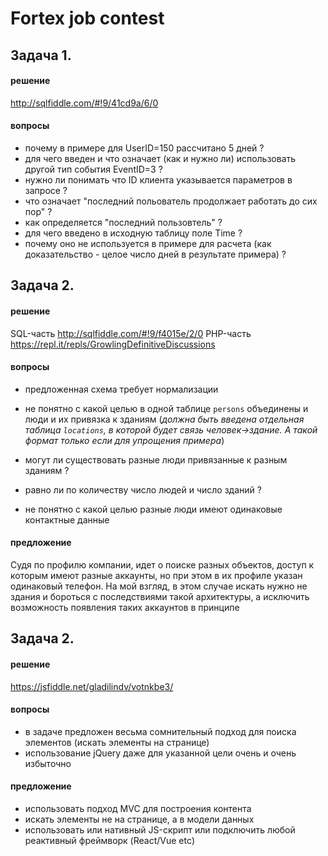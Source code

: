 Fortex job contest
==================


Задача 1.
------------------

#### решение
http://sqlfiddle.com/#!9/41cd9a/6/0

#### вопросы
- почему в примере для UserID=150 рассчитано 5 дней ?
- для чего введен и что означает (как и нужно ли) использовать другой тип события EventID=3 ?
- нужно ли понимать что ID клиента указывается параметров в запросе ?
- что означает "последний польователь продолжает работать до сих пор" ? 
- как определяется "последний пользовтель" ?
- для чего введено в исходную таблицу поле Time ? 
- почему оно не используется в примере для расчета (как доказательство - целое число дней в результате примера) ?

Задача 2.
------------------

#### решение
SQL-часть http://sqlfiddle.com/#!9/f4015e/2/0
PHP-часть https://repl.it/repls/GrowlingDefinitiveDiscussions


#### вопросы
- предложенная схема требует нормализации
- не понятно с какой целью в одной таблице `persons` объединены и люди и их привязка к зданиям
(_должна быть введена отдельная таблица `locations`, в которой будет связь человек->здание. А такой формат 
 только если для упрощения примера_)

- могут ли существовать разные люди привязанные к разным зданиям ?
- равно ли по количеству число людей и число зданий ?

- не понятно с какой целью разные люди имеют одинаковые контактные данные 

#### предложение
Судя по профилю компании, идет о поиске разных объектов, доступ
к которым имеют разные аккаунты, но при этом в их профиле указан одинаковый телефон. 
На мой взгляд, в этом случае искать нужно не здания и бороться с последствиями такой архитектуры,
а исключить возможность появления таких аккаунтов в принципе

Задача 2.
------------------

#### решение
https://jsfiddle.net/gladilindv/votnkbe3/

#### вопросы
- в задаче предложен весьма сомнительный подход для поиска элементов (искать элементы на странице)
- использование jQuery даже для указанной цели очень и очень избыточно

#### предложение
- использовать подход MVC для построения контента
- искать элементы не на странице, а в модели данных
- использовать или нативный JS-скрипт или подключить любой реактивный фреймворк (React/Vue etc)
